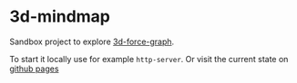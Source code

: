 # 3d-mindmap

Sandbox project to explore [3d-force-graph](https://github.com/vasturiano/3d-force-graph).

To start it locally use for example `http-server`.
Or visit the current state on [github pages](https://fuasmattn.github.io/3d-mindmap/playground/index.html)
